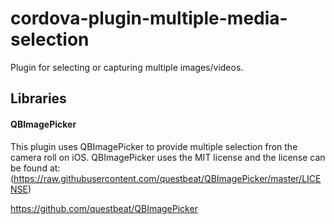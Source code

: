 # cordova-plugin-multiple-media-selection
Plugin for selecting or capturing multiple images/videos.

## Libraries

#### QBImagePicker
This plugin uses QBImagePicker to provide multiple selection fron the camera roll on iOS. QBImagePicker uses the MIT license and the license can be found at: (https://raw.githubusercontent.com/questbeat/QBImagePicker/master/LICENSE)

https://github.com/questbeat/QBImagePicker
